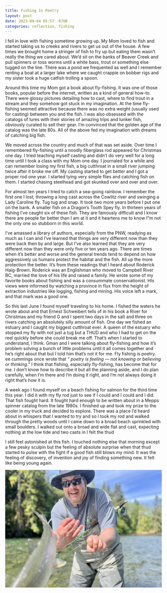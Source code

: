 ```yaml
---
title: Fishing Is Poetry
layout: post
date: 2023-09-04 05:57 -0700
categories: reflection, fishing
---
```


I fell in love with fishing sometime growing up.  My Mom loved to fish and started taking us to creeks and rivers to get us out of the house.  A few times we brought home a stringer of fish to fry up but eating them wasn’t really the thing we cared about.  We’d sit on the banks of Beaver Creek and pull spinners or toss worms until a white bass, trout or something else tugged on the line.  There was a pond we frequented as well and I remember renting a boat at a larger lake where we caught crappie on bobber rigs and my sister took a huge catfish trolling a spoon.

Around this time my Mom got a book about fly-fishing.  It was one of those books, popular before the internet, written as a kind of general how-to.  There were glossy pictures detailing how to cast, where to find trout in a stream and they somehow got stuck in my imagination.  At the time fly-fishing seemed attractive because there was no extra weight (usually used for casting)  between you and the fish.  I was also obsessed with the catalogs of lures with their stories of amazing trips and lunker fish, obviously curated to sell their gear.  I’m convinced that the golden age of the catalog was the late 80s.  All of the above fed my imagination with dreams of catching big fish.

We moved across the country and much of that was set aside.  Over time I remembered fly-fishing until a noodly fiberglass rod appeared for Christmas one day.  I tried teaching myself casting and didn’t do very well for a long time until I took a class with my Mom one day.  I journaled for a while and can remember losing my first fish, a big cutthroat in a small river jumping twice after it broke me off.  My casting started to get better and I got a proper rod one year.  I started tying very simple flies and catching fish on them.  I started chasing steelhead and got skunked over and over and over.

For almost ten years I tried to catch a sea-going rainbow.  I remember the first one I lost, throwing a long cast across the Cowlitz river and swinging a Lady Caroline fly.  Tug tug and snap.  It took two more years before I put one on the bank.  A smaller fish on a Dragon’s Tooth Spey fly.  In thirteen years of fishing I’ve caught six of these fish.  They are famously difficult and I know there are people far better than I am at it and it heartens me to know I”m not the only one so stubborn in this world.

I’ve amassed a library of authors, especially from the PNW, readying as much as I can and I’ve learned that things are very different now than they were back then by and large.  But I’ve also learned that they are very different now than they were only five or ten years ago.  There are times when it’s better and worse and the general trends tend to depend on how aggressively us humans protect the habitat and the fish.  All up the more protection the better.  It’s from these readings that I heard about Roderick Haig-Brown.  Roderick was an Englishman who moved to Campbell River BC, married the love of his life and raised a family.  He wrote some of my favorite books about fishing and was a consummate conservationist.  HIs views were informed by watching a province in flux from the height of extraction industries like logging, fishing and mining.  His voice left a mark, and that mark was a good one.

So this last June I found myself traveling to his home.  I fished the waters he wrote about and that Ernest Schweibert tells of in his book a River for Christmas and my friend G and I spent two days in the salt and three on rivers catching an absolutely silly amount of fish.  One day we fished an estuary and I caught my biggest cutthroat ever.  A queen of the estuary who stopped my fly with not just a tug but a THUD and who I had to get on the reel quickly before she could break me off.  That’s when I started to understand, I think.  Gman and I were talking about fly-fishing and how it’s problem solving a bunch of little problems until it all comes together and he’s right about that but I told him that’s not it for me.  Fly fishing is poetry.  ee cummings once wrote that *“ poetry is feeling — not knowing or believing or thinking.”*  I think that fishing, especially fly-fishing, has become that for me.  I don’t know how to describe it but all the planning aside, and I do plan carefully, when I’m there and I’m doing it right, and I’m not always doing it right that’s how it is.

A week ago I found myself on a beach fishing for salmon for the third time this year.  I did it with my fly rod just to see if I could and I could and I did.  That fish fought hard.  It fought hard enough to be written about in a Mepps spinner catalog from the late 1980s.  I finished up and took my prize to the cooler in my truck and decided to explore.  There was a place I’d heard about in whispers that I wanted to try and so I took my rod and walked through the pretty woods until I came down to a broad beach sprinkled with small boulders.  I walked out onto a broad and wide flat and cast, expecting nothing at the low tide and two casts in I felt the thud

I still feel astonished at this fish.  I touched nothing else that morning except a few pesky sculpin but the feeling of absolute surprise when that thud started to pulse with the fight if a good fish still blows my mind.  It was the feeling of discovery, of invention and joy of finding something new.  It felt like being young again.  

![flyingfish](/images/flyingfish.jpeg)
